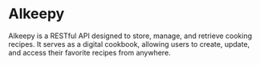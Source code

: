 # **Alkeepy**

Alkeepy is a RESTful API designed to store, manage, and retrieve cooking recipes. It serves as a digital cookbook, allowing users to create, update, and access their favorite recipes from anywhere.
